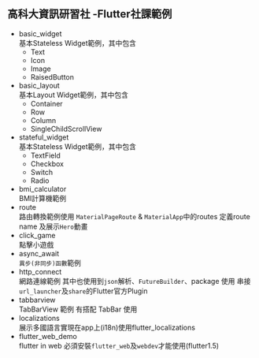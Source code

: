 ## 高科大資訊研習社 -Flutter社課範例
* basic_widget  
基本Stateless Widget範例，其中包含
   * Text
   * Icon
   * Image
   * RaisedButton
* basic_layout  
基本Layout Widget範例，其中包含
   * Container
   * Row
   * Column
   * SingleChildScrollView
* stateful_widget   
基本Stateless Widget範例，其中包含
   * TextField
   * Checkbox
   * Switch
   * Radio
* bmi_calculator   
BMI計算機範例
* route   
路由轉換範例使用 ``MaterialPageRoute`` & ``MaterialApp``中的routes 定義route name 及展示``Hero``動畫
* click_game   
點擊小遊戲
* async_await   
``異步(非同步)函數``範例
* http_connect  
網路連線範例 其中也使用到``json``解析、``FutureBuilder``、package 使用 串接``url_launcher``及``share``的Flutter官方Plugin
* tabbarview  
TabBarView 範例 有搭配 TabBar 使用
* localizations  
展示多國語言實現在app上(i18n)使用flutter_localizations
* flutter_web_demo  
flutter in web 必須安裝``flutter_web``及``webdev``才能使用(flutter1.5)

